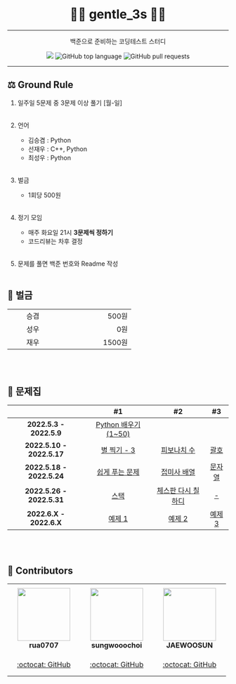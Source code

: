 <div align="center">
  <h1>👨‍💻 gentle_3s 👨‍💻</h1>
</div>

- - -
<div align="center">
  <p>백준으로 준비하는 코딩테스트 스터디</p>
  <a href="https://hits.seeyoufarm.com"><img src="https://hits.seeyoufarm.com/api/count/incr/badge.svg?url=https%3A%2F%2Fgithub.com%2Frua0707%2Fgentle_3s&count_bg=%2379C83D&title_bg=%23555555&icon=&icon_color=%23E7E7E7&title=hits&edge_flat=false"/></a>
  <img alt="GitHub top language" src="https://img.shields.io/github/languages/top/rua0707/gentle_3s">
  <img alt="GitHub pull requests" src="https://img.shields.io/github/issues-pr/rua0707/gentle_3s">
</div>

- - -

## ⚖️ Ground Rule

1. 일주일 5문제 중 3문제 이상 풀기 [월-일] <br/><br/>
2. 언어
   - 김승겸 : Python
   - 선재우 : C++, Python
   - 최성우 : Python
<br/><br/>
   
3. 벌금

   - 1회당 500원
<br/><br/>

4. 정기 모임

   - 매주 화요일 21시 **3문제씩 정하기** 
   - 코드리뷰는 차후 결정
<br/><br/>   
   
5. 문제를 풀면 백준 번호와 Readme 작성
<br/><br/>   



## 💸 벌금


<table>
  <tr>
    <td width="100px" align="center">승겸</td>
    <td width="150px" align="right">500원</td>
  </tr>
  <tr>
    <td width="100px" align="center">성우</td>
    <td width="150px" align="right">0원</td>
  </tr>
  <tr>
    <td width="100px" align="center">재우</td>
    <td width="150px" align="right">1500원</td>
  </tr>
</table>
<br/><br/>   


## 📝 문제집


|                      |                                      #1                                       |                                     #2                                      |                                        #3                                        |
| :------------------: | :---------------------------------------------------------------------------: | :-------------------------------------------------------------------------: | :------------------------------------------------------------------------------: |
| **2022.5.3 - 2022.5.9** |    [Python 배우기 (1~50)](https://www.acmicpc.net/workbook/view/459)                                                                                                                                                           ||| 
| **2022.5.10 - 2022.5.17** |  [별 찍기 - 3](https://www.acmicpc.net/problem/2440)  |    [피보나치 수](https://www.acmicpc.net/problem/2747)     |       [괄호](https://www.acmicpc.net/problem/9012)        |
| **2022.5.18 - 2022.5.24** |  [쉽게 푸는 문제](https://www.acmicpc.net/problem/1292)  |    [접미사 배열](https://www.acmicpc.net/problem/11656)     |       [문자열](https://www.acmicpc.net/problem/1120)        |
| **2022.5.26 - 2022.5.31** |  [스택](https://www.acmicpc.net/problem/10828)  |    [체스판 다시 칠하디](https://www.acmicpc.net/problem/1018)     |       [-](https://www.acmicpc.net/problem/9012)        |
| **2022.6.X - 2022.6.X** |  [예제 1](https://www.acmicpc.net/problem/1292)  |    [예제 2](https://www.acmicpc.net/problem/2747)     |       [예제 3](https://www.acmicpc.net/problem/9012)        |

<br/><br/>


## 👋 Contributors

<table>
    <tr height="160px">
        <td align="center" width="150px">
            <a href="https://github.com/rua0707"><img height="120px" width="120px" src="https://avatars.githubusercontent.com/u/46487213?v=4"/></a>
            <br />
            <strong>rua0707</strong>
        </td>
        <td align="center" width="150px">
            <a href="https://github.com/sungwooochoi"><img height="120px" width="120px" src="https://avatars.githubusercontent.com/u/104629605?v=4"/></a>
            <br />
            <strong>sungwooochoi</strong>
        </td>
        <td align="center" width="150px">
            <a href="https://github.com/JAEWOOSUN"><img height="120px" width="120px" src="https://avatars.githubusercontent.com/u/37205213?v=4"/></a>
            <br />
            <strong>JAEWOOSUN</strong>
        </td>
    </tr>
    <tr height="50px">
        <td align="center">
            <a href="https://github.com/rua0707">:octocat: GitHub</a>
        </td>
        <td align="center">
            <a href="https://github.com/sungwooochoi">:octocat: GitHub</a>
        <td align="center">
            <a href="https://github.com/JAEWOOSUN">:octocat: GitHub</a>
        </td>
    </tr>
</table>

